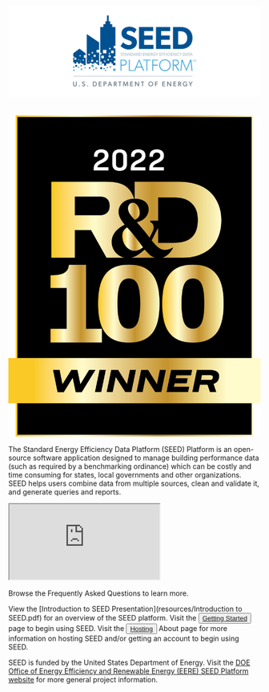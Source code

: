 <h1 style="max-height:5px;"></h1>
<div class="row">
	<div class="column85">
		<img src="images/DOE-SEED-Logo_v7.png" alt= "SEED Logo">
	</div>
	<div class="column15">
		<a href="https://www.rdworldonline.com/rd-100-2022-winner/the-seed-platform-decarbonizing-cities-through-robust-data-management/" target="_blank" style="padding-top:2.5em;"><img src="images/rd100-winner.png" alt="2022 R&D 100 Winner Logo" style="padding-top:2.5em;" ></a>
	</div>
</div>

The Standard Energy Efficiency Data Platform (SEED) Platform is an open-source software application designed to manage building performance data (such as required by a benchmarking ordinance) which can be costly and time consuming for states, local governments and other organizations. SEED helps users combine data from multiple sources, clean and validate it, and generate queries and reports. 

<div class="video">
    <iframe src="https://www.youtube.com/embed/3-tVQZ996lU" allow="picture-in-picture; web-share" allowfullscreen title="The SEED Platform"></iframe>
</div>

Browse the Frequently Asked Questions to learn more.  

View the [Introduction to SEED Presentation](resources/Introduction to SEED.pdf) for an overview of the SEED platform. Visit the <button class="blue"><a class="button" href="user_doc_getting_started/">Getting Started</a></button> page to begin using SEED. Visit the <button class="blue"><a class="button" href="about/">Hosting </a></button> About page for more information on hosting SEED and/or getting an account to begin using SEED.

SEED is funded by the United States Department of Energy. Visit the [DOE Office of Energy Efficiency and Renewable Energy (EERE) SEED Platform website](http://energy.gov/eere/buildings/standard-energy-efficiency-data-platform) for more general project information. 
